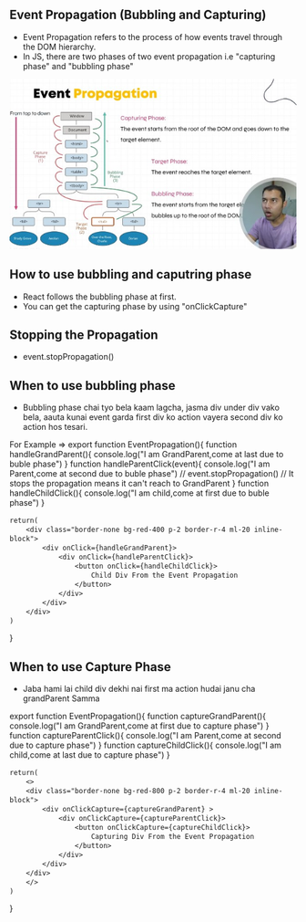 ## Event Propagation (Bubbling and Capturing)
- Event Propagation refers to the process of how events travel through the DOM hierarchy. 
- In JS, there are two phases of two event propagation i.e "capturing phase" and "bubbling phase"

<img src="./public/doc1.jpg">


## How to use bubbling and caputring phase 
- React follows the bubbling phase at first. 
- You can get the capturing phase by using "onClickCapture"

## Stopping the Propagation
- event.stopPropagation()

## When to use bubbling phase
- Bubbling phase chai tyo bela kaam lagcha, jasma div under div vako bela, aauta kunai event garda first div ko action vayera second div ko action hos tesari.

For Example => 
export function EventPropagation(){
    function handleGrandParent(){
        console.log("I am GrandParent,come at last due to buble phase")
    }
    function handleParentClick(event){
        console.log("I am Parent,come at second due to buble phase")
        // event.stopPropagation() // It stops the propagation means it can't reach to GrandParent
    }
    function handleChildClick(){
        console.log("I am child,come at first due to buble phase")
    }

    
    return(
        <div class="border-none bg-red-400 p-2 border-r-4 ml-20 inline-block">
            <div onClick={handleGrandParent}>
                <div onClick={handleParentClick}>
                    <button onClick={handleChildClick}>
                        Child Div From the Event Propagation
                    </button>
                </div>
            </div>
        </div>
    )
}


## When to use Capture Phase
- Jaba hami lai child div dekhi nai first ma action hudai janu cha grandParent Samma

export function EventPropagation(){
    function captureGrandParent(){
        console.log("I am GrandParent,come at first due to capture phase")
    }
    function captureParentClick(){
        console.log("I am Parent,come at second due to capture phase")
    }
    function captureChildClick(){
        console.log("I am child,come at last due to capture phase")
    }

    
    return(
        <>
        <div class="border-none bg-red-800 p-2 border-r-4 ml-20 inline-block">
            <div onClickCapture={captureGrandParent} >
                <div onClickCapture={captureParentClick}>
                    <button onClickCapture={captureChildClick}>
                        Capturing Div From the Event Propagation
                    </button>
                </div>
            </div>
        </div>
        </>
    )
}